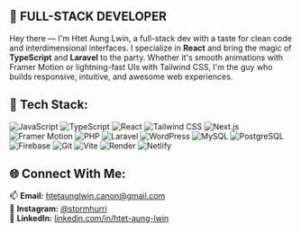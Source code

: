 ## 🧪 FULL-STACK DEVELOPER

<!--
**HtetAungLw1n/HtetAungLw1n** is a ✨ _special_ ✨ repository because its `README.md` (this file) appears on your GitHub profile.
-->

Hey there — I'm Htet Aung Lwin, a full-stack dev with a taste for clean code and interdimensional interfaces. I specialize in **React** and bring the magic of **TypeScript** and **Laravel** to the party. Whether it's smooth animations with Framer Motion or lightning-fast UIs with Tailwind CSS, I'm the guy who builds responsive, intuitive, and awesome web experiences.

## 🧰 Tech Stack:

![JavaScript](https://img.shields.io/badge/-JavaScript-F7DF1E?logo=javascript&logoColor=black)
![TypeScript](https://img.shields.io/badge/-TypeScript-3178C6?logo=typescript&logoColor=white)
![React](https://img.shields.io/badge/-React-61DAFB?logo=react&logoColor=black)
![Tailwind CSS](https://img.shields.io/badge/-Tailwind%20CSS-06B6D4?logo=tailwindcss&logoColor=white)
![Next.js](https://img.shields.io/badge/-Next.js-000000?logo=next.js&logoColor=white)
![Framer Motion](https://img.shields.io/badge/-Framer%20Motion-black?logo=framer&logoColor=white)
![PHP](https://img.shields.io/badge/-PHP-777BB4?logo=php&logoColor=white)
![Laravel](https://img.shields.io/badge/-Laravel-FF2D20?logo=laravel&logoColor=white)
![WordPress](https://img.shields.io/badge/-WordPress-21759B?logo=wordpress&logoColor=white)
![MySQL](https://img.shields.io/badge/-MySQL-4479A1?logo=mysql&logoColor=white)
![PostgreSQL](https://img.shields.io/badge/-PostgreSQL-4169E1?logo=postgresql&logoColor=white)
![Firebase](https://img.shields.io/badge/-Firebase-FFCA28?logo=firebase&logoColor=black)
![Git](https://img.shields.io/badge/-Git-F05032?logo=git&logoColor=white)
![Vite](https://img.shields.io/badge/-Vite-blue?logo=vite&logoColor=white)
![Render](https://img.shields.io/badge/-Render-blue?logo=render&logoColor=white)
![Netlify](https://img.shields.io/badge/-Netlify-black?logo=netlify&logoColor=white)


## 🌐 Connect With Me:

📫 **Email:** [htetaunglwin.canon@gmail.com](mailto:htetaunglwin.canon@gmail.com)  
📸 **Instagram:** [@stormhurri](https://www.instagram.com/stormhurri/)  
💼 **LinkedIn:** [linkedin.com/in/htet-aung-lwin](https://www.linkedin.com/in/htet-aung-lwin)
